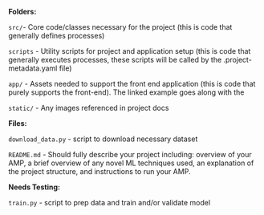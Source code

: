 __**Folders:**__

`src/`- Core code/classes necessary for the project (this is code that generally defines processes)

`scripts` - Utility scripts for project and application setup (this is code that generally executes processes, these scripts will be called by the .project-metadata.yaml file)

`app/` - Assets needed to support the front end application (this is code that purely supports the front-end). The linked example goes along with the 

`static/` - Any images referenced in project docs

__**Files:**__

`download_data.py` - script to download necessary dataset

`README.md` - Should fully describe your project including: overview of your AMP, a brief overview of any novel ML techniques used, an explanation of the project structure, and instructions to run your AMP.

__**Needs Testing:**__

`train.py` - script to prep data and train and/or validate model
